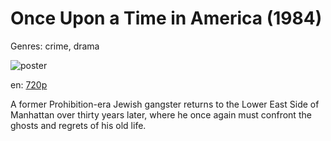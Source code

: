 # Once Upon a Time in America (1984)

Genres: crime, drama

![poster](http://image.tmdb.org/t/p/w500/fqP3Q7DWMFqW7mh11hWXbNwN9rz.jpg)

en:
  [720p](magnet:?xt=urn:btih:1214F60971176EAEDA7154597BCE9DBDFC52A212&tr=udp://glotorrents.pw:6969/announce&tr=udp://tracker.opentrackr.org:1337/announce&tr=udp://torrent.gresille.org:80/announce&tr=udp://tracker.openbittorrent.com:80&tr=udp://tracker.coppersurfer.tk:6969&tr=udp://tracker.leechers-paradise.org:6969&tr=udp://p4p.arenabg.ch:1337&tr=udp://tracker.internetwarriors.net:1337)
  


A former Prohibition-era Jewish gangster returns to the Lower East Side of Manhattan over thirty years later, where he once again must confront the ghosts and regrets of his old life.